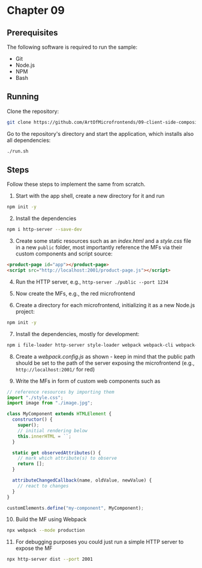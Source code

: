 # Chapter 09

## Prerequisites

The following software is required to run the sample:

- Git
- Node.js
- NPM
- Bash

## Running

Clone the repository:

```sh
git clone https://github.com/ArtOfMicrofrontends/09-client-side-composition.git
```

Go to the repository's directory and start the application, which installs also all dependencies:

```sh
./run.sh
```

## Steps

Follow these steps to implement the same from scratch.

1. Start with the app shell, create a new directory for it and run

```sh
npm init -y
```

2. Install the dependencies

```sh
npm i http-server --save-dev
```

3. Create some static resources such as an *index.html* and a *style.css* file in a new `public` folder, most importantly reference the MFs via their custom components and script source:

```html
<product-page id="app"></product-page>
<script src="http://localhost:2001/product-page.js"></script>
```

4. Run the HTTP server, e.g., `http-server ./public --port 1234`

5. Now create the MFs, e.g., the red microfrontend

6. Create a directory for each microfrontend, initializing it as a new Node.js project:

```sh
npm init -y
```

7. Install the dependencies, mostly for development:

```sh
npm i file-loader http-server style-loader webpack webpack-cli webpack-dev-server --save-dev
```

8. Create a *webpack.config.js* as shown - keep in mind that the public path should be set to the path of the server exposing the microfrontend (e.g., `http://localhost:2001/` for red)

9. Write the MFs in form of custom web components such as

```js
// reference resources by importing them
import "./style.css";
import image from "./image.jpg";

class MyComponent extends HTMLElement {
  constructor() {
    super();
    // initial rendering below
    this.innerHTML = ``;
  }

  static get observedAttributes() {
    // mark which attribute(s) to observe
    return [];
  }

  attributeChangedCallback(name, oldValue, newValue) {
    // react to changes
  }
}

customElements.define("my-component", MyComponent);
```

10. Build the MF using Webpack

```sh
npx webpack --mode production
```

11. For debugging purposes you could just run a simple HTTP server to expose the MF

```sh
npx http-server dist --port 2001
```
